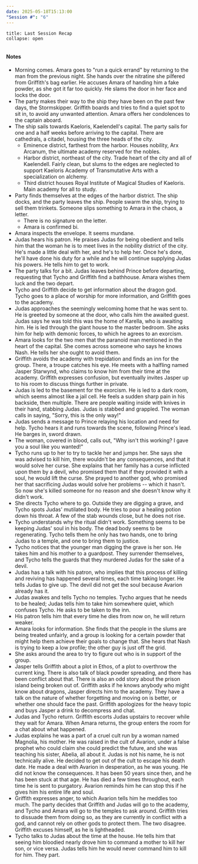 ```yaml
---
date: 2025-05-18T15:13:00
"Session #": "6"
---
```

```ad-summary
title: Last Session Recap
collapse: open


```

#### Notes

- Morning comes. Amara goes to "run a quick errand" by returning to the man from the previous night. She hands over the nitratine she pilfered from Griffith's bag earlier. He accuses Amara of handing him a fake powder, as she got it far too quickly. He slams the door in her face and locks the door.
- The party makes their way to the ship they have been on the past few days, the Stormskipper. Griffith boards and tries to find a quiet spot to sit in, to avoid any unwanted attention. Amara offers her condolences to the captain aboard. 
- The ship sails towards Kaeloris, Kaelendell's capital. The party sails for one and a half weeks before arriving to the capital. There are cathedrals, a citadel, housing the three heads of the city.
	- Eminence district, farthest from the harbor. Houses nobility, Arx Arcanum, the ultimate academy reserved for the nobles.
	- Harbor district, northeast of the city. Trade heart of the city and all of Kaelendell. Fairly clean, but slums to the edges are neglected to support Kaeloris Academy of Transmutative Arts with a specialization on alchemy.
	- Third district houses Royal Institute of Magical Studies of Kaeloris. Main academy for all to study. 
- Party finds themselves at the edges of the harbor district. The ship docks, and the party leaves the ship. People swarm the ship, trying to sell them trinkets. Someone slips something to Amara in the chaos, a letter.
	- There is no signature on the letter.
	- Amara is confirmed bi.
- Amara inspects the envelope. It seems mundane.
- Judas hears his patron. He praises Judas for being obedient and tells him that the woman he is to meet lives in the nobility district of the city. He's made a little deal with her, and he's to help her. Once he's done, he'll have done his duty for a while and he will continue supplying Judas his powers. He tells him to get to work.
- The party talks for a bit. Judas leaves behind Prince before departing, requesting that Tycho and Griffith find a bathhouse. Amara wishes them luck and the two depart.
- Tycho and Griffith decide to get information about the dragon god. Tycho goes to a place of worship for more information, and Griffith goes to the academy. 
- Judas approaches the seemingly welcoming home that he was sent to. He is greeted by someone at the door, who calls him the awaited guest. Judas says he was told this was the home of Karella, who is awaiting him. He is led through the giant house to the master bedroom. She asks him for help with demonic forces, to which he agrees to an exorcism.
- Amara looks for the two men that the paranoid man mentioned in the heart of the capital. She comes across someone who says he knows Nash. He tells her she ought to avoid them. 
- Griffith avoids the academy with trepidation and finds an inn for the group. There, a troupe catches his eye. He meets with a halfling named Jasper Starwynd, who claims to know him from their time at the academy. Griffith expresses confusion, but eventually invites Jasper up to his room to discuss things further in private.
- Judas is led to the basement for the exorcism. He is led to a dark room, which seems almost like a jail cell. He feels a sudden sharp pain in his backside, then multiple. There are people waiting inside with knives in their hand, stabbing Judas. Judas is stabbed and grappled. The woman calls in saying, "Sorry, this is the only way!" 
- Judas sends a message to Prince relaying his location and need for help. Tycho hears it and runs towards the scene, following Prince's lead. He barges in, sword drawn. 
- The woman, covered in blood, calls out, "Why isn't this working? I gave you a soul like you wanted!"
- Tycho runs up to her to try to tackle her and jumps her. She says she was advised to kill him, there wouldn't be any consequences, and that it would solve her curse. She explains that her family has a curse inflicted upon them by a devil, who promised them that if they provided it with a soul, he would lift the curse. She prayed to another god, who promised her that sacrificing Judas would solve her problems -- which it hasn't. So now she's killed someone for no reason and she doesn't know why it didn't work.
- She directs Tycho where to go. Outside they are digging a grave, and Tycho spots Judas' mutilated body. He tries to pour a healing potion down his throat. A few of the stab wounds close, but he does not rise. 
- Tycho understands why the ritual didn't work. Something seems to be keeping Judas' soul in his body. The dead body seems to be regenerating. Tycho tells them he only has two hands, one to bring Judas to a temple, and one to bring them to justice. 
- Tycho notices that the younger man digging the grave is her son. He takes him and his mother to a guardpost. They surrender themselves, and Tycho tells the guards that they murdered Judas for the sake of a devil. 
- Judas has a talk with his patron, who implies that this process of killing and reviving has happened several times, each time taking longer. He tells Judas to give up. The devil did not get the soul because Avarion already has it. 
- Judas awakes and tells Tycho no temples. Tycho argues that he needs to be healed; Judas tells him to take him somewhere quiet, which confuses Tycho. He asks to be taken to the inn.
- His patron tells him that every time he dies from now on, he will return weaker. 
- Amara looks for information. She finds that the people in the slums are being treated unfairly, and a group is looking for a certain powder that might help them achieve their goals to change that. She hears that Nash is trying to keep a low profile; the other guy is just off the grid.
- She asks around the area to try to figure out who is in support of the group.
- Jasper tells Griffith about a plot in Ethos, of a plot to overthrow the current king. There is also talk of black powder spreading, and there has been conflict about that. There is also an odd story about the prison island being broken out of. Griffith asks if he knows anybody who might know about dragons, Jasper directs him to the academy. They have a talk on the nature of whether forgetting and moving on is better, or whether one should face the past. Griffith apologizes for the heavy topic and buys Jasper a drink to decompress and chat.
- Judas and Tycho return. Griffith escorts Judas upstairs to recover while they wait for Amara. When Amara returns, the group enters the room for a chat about what happened. 
- Judas explains he was a part of a cruel cult run by a woman named Magnolia, his mother. He was raised in the cult of Avarion, under a false prophet who could claim she could predict the future, and she was teaching his sister, Abelia, all about it. Judas is not his name, he is not technically alive. He decided to get out of the cult to escape his death date. He made a deal with Avarion in desperation, as he was young. He did not know the consequences. It has been 50 years since then, and he has been stuck at that age. He has died a few times throughout, each time he is sent to purgatory. Avarion reminds him he can stop this if he gives him his entire life and soul. 
- Griffith expresses anger, to which Avarion tells him he meddles too much. The party decides that Griffith and Judas will go to the academy, and Tycho and Amara will go to the temples to ask around. Griffith tries to dissuade them from doing so, as they are currently in conflict with a god, and cannot rely on other gods to protect them. The two disagree. Griffith excuses himself, as he is lightheaded.
- Tycho talks to Judas about the time at the house. He tells him that seeing him bloodied nearly drove him to command a mother to kill her son, or vice versa. Judas tells him he would never command him to kill for him. They part.